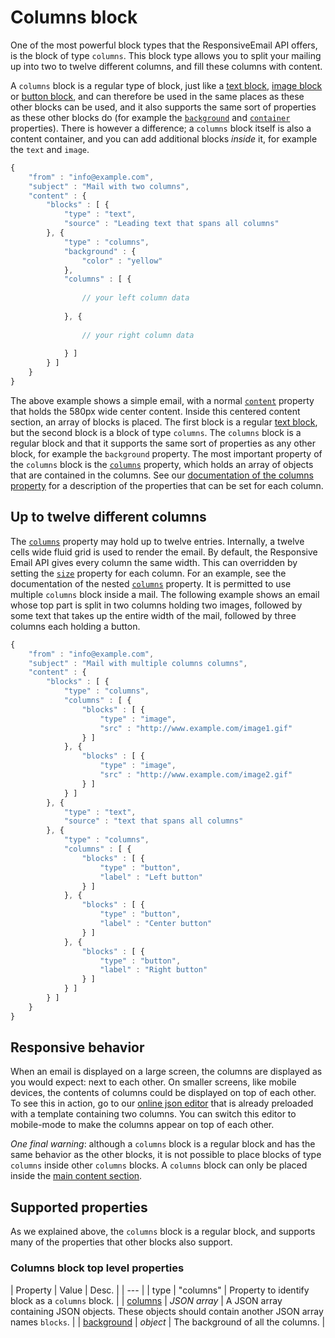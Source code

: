 # Columns block

One of the most powerful block types that the ResponsiveEmail API offers,
is the block of type `columns`. This block type allows you to split
your mailing up into two to twelve different columns, and fill these columns
with content.

A `columns` block is a regular type of block, just like a [text block](copernica-docs:ResponsiveEmail/json/block-text), 
[image block](copernica-docs:ResponsiveEmail/json/block-image) 
or [button block](copernica-docs:ResponsiveEmail/json/block-button), 
and can therefore be used in the same places as these other blocks can be used, 
and it also supports the same sort of properties as these other blocks do 
(for example the [`background`](copernica-docs:ResponsiveEmail/json/property-background) 
and [`container`](copernica-docs:ResponsiveEmail/json/property-container) properties). 
There is however a difference; a `columns` block itself is also a content 
container, and you can add additional blocks *inside* it, for example the `text` 
and `image`.

```javascript
{
    "from" : "info@example.com",
    "subject" : "Mail with two columns",
    "content" : {
        "blocks" : [ {
            "type" : "text",
            "source" : "Leading text that spans all columns"
        }, {
            "type" : "columns",
            "background" : {
                "color" : "yellow"
            },
            "columns" : [ {
            
                // your left column data 
            
            }, {
            
                // your right column data 
            
            } ]
        } ]
    }
}
```

The above example shows a simple email, with a normal [`content`](copernica-docs:ResponsiveEmail/json/property-content) 
property that holds the 580px wide center content. Inside this centered content 
section, an array of blocks is placed. The first block is a regular [text block](copernica-docs:ResponsiveEmail/json/block-text), 
but the second block is a block of type `columns`. The `columns` block is a 
regular block and that it supports the same sort of properties as any other block, 
for example the `background` property. The most important property of the `columns` 
block is the [`columns`](copernica-docs:ResponsiveEmail/json/property-columns) property, 
which holds an array of objects that are contained in the columns. See our 
[documentation of the columns property](copernica-docs:ResponsiveEmail/json/property-columns) 
for a description of the properties that can be set for each column.

## Up to twelve different columns

The [`columns`](copernica-docs:ResponsiveEmail/json/property-columns) property 
may hold up to twelve entries. Internally, a twelve cells wide fluid grid is used 
to render the email. By default, the Responsive Email API gives every column the 
same width. This can overridden by setting the [`size`](copernica-docs:ResponsiveEmail/json/property-size) 
property for each column. For an example, see the documentation of the nested 
[`columns`](copernica-docs:ResponsiveEmail/json/property-columns) property. It 
is permitted to use multiple `columns` block inside a mail. The following example 
shows an email whose top part is split in two columns holding two images, 
followed by some text that takes up the entire width of the mail, followed by 
three columns each holding a button.

```javascript
{
    "from" : "info@example.com",
    "subject" : "Mail with multiple columns columns",
    "content" : {
        "blocks" : [ {
            "type" : "columns",
            "columns" : [ {
                "blocks" : [ {
                    "type" : "image",
                    "src" : "http://www.example.com/image1.gif"
                } ]
            }, {
                "blocks" : [ {
                    "type" : "image",
                    "src" : "http://www.example.com/image2.gif"
                } ]
            } ]
        }, {
            "type" : "text",
            "source" : "text that spans all columns"
        }, {
            "type" : "columns",
            "columns" : [ {
                "blocks" : [ {
                    "type" : "button",
                    "label" : "Left button"
                } ]
            }, {
                "blocks" : [ {
                    "type" : "button",
                    "label" : "Center button"
                } ]
            }, {
                "blocks" : [ {
                    "type" : "button",
                    "label" : "Right button"
                } ]
            } ]
        } ]
    }
}
```

## Responsive behavior

When an email is displayed on a large screen, the columns are displayed as you 
would expect: next to each other. On smaller screens, like mobile devices, 
the contents of columns could be displayed on top of each other. To see this 
in action, go to our [online json editor](/support/json-editor) that is already 
preloaded with a template containing two columns. You can switch this editor to 
mobile-mode to make the columns appear on top of each other. 

*One final warning*: although a `columns` block is a regular block and has the 
same behavior as the other blocks, it is not possible to place blocks of type 
`columns` inside other `columns` blocks. A `columns` block can only be placed 
inside the [main content section](/support/property-content).

## Supported properties

As we explained above, the `columns` block is a regular block, and
supports many of the properties that other blocks also support.

### Columns block top level properties

| Property | Value | Desc. |
| --- |
| type | "columns" | Property to identify block as a `columns` block. |
| [columns](copernica-docs:ResponsiveEmail/json/property-columns) | _JSON array_ | A JSON array containing JSON objects. These objects should contain another JSON array names `blocks`. |
| [background](copernica-docs:ResponsiveEmail/json/property-background) | _object_ | The background of all the columns. |
